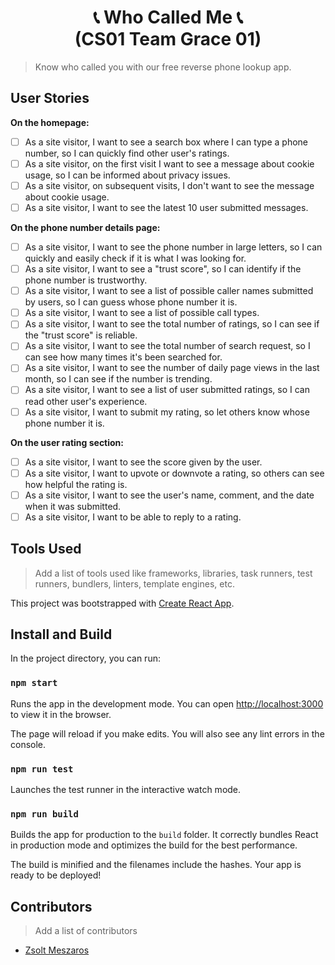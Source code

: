 <h1 align="center">📞 Who Called Me 📞<br>(CS01 Team Grace 01)</h1>

> Know who called you with our free reverse phone lookup app.

## User Stories

**On the homepage:**

- [ ] As a site visitor, I want to see a search box where I can type a phone number, so I can quickly find other user's ratings.
- [ ] As a site visitor, on the first visit I want to see a message about cookie usage, so I can be informed about privacy issues.
- [ ] As a site visitor, on subsequent visits, I don't want to see the message about cookie usage.
- [ ] As a site visitor, I want to see the latest 10 user submitted messages.

**On the phone number details page:**

- [ ] As a site visitor, I want to see the phone number in large letters, so I can quickly and easily check if it is what I was looking for.
- [ ] As a site visitor, I want to see a "trust score", so I can identify if the phone number is trustworthy.
- [ ] As a site visitor, I want to see a list of possible caller names submitted by users, so I can guess whose phone number it is.
- [ ] As a site visitor, I want to see a list of possible call types.
- [ ] As a site visitor, I want to see the total number of ratings, so I can see if the "trust score" is reliable.
- [ ] As a site visitor, I want to see the total number of search request, so I can see how many times it's been searched for.
- [ ] As a site visitor, I want to see the number of daily page views in the last month, so I can see if the number is trending.
- [ ] As a site visitor, I want to see a list of user submitted ratings, so I can read other user's experience.
- [ ] As a site visitor, I want to submit my rating, so let others know whose phone number it is.

**On the user rating section:**

- [ ] As a site visitor, I want to see the score given by the user.
- [ ] As a site visitor, I want to upvote or downvote a rating, so others can see how helpful the rating is.
- [ ] As a site visitor, I want to see the user's name, comment, and the date when it was submitted.
- [ ] As a site visitor, I want to be able to reply to a rating.

## Tools Used

> Add a list of tools used like frameworks, libraries, task runners, test runners, bundlers, linters, template engines, etc.

This project was bootstrapped with [Create React App](https://github.com/facebook/create-react-app).

## Install and Build

In the project directory, you can run:

### `npm start`

Runs the app in the development mode. You can open [http://localhost:3000](http://localhost:3000) to view it in the browser.

The page will reload if you make edits. You will also see any lint errors in the console.

### `npm run test`

Launches the test runner in the interactive watch mode.

### `npm run build`

Builds the app for production to the `build` folder. It correctly bundles React in production mode and optimizes the build for the best performance.

The build is minified and the filenames include the hashes. Your app is ready to be deployed!

## Contributors

> Add a list of contributors

- [Zsolt Meszaros](https://github.com/zsoltime)
